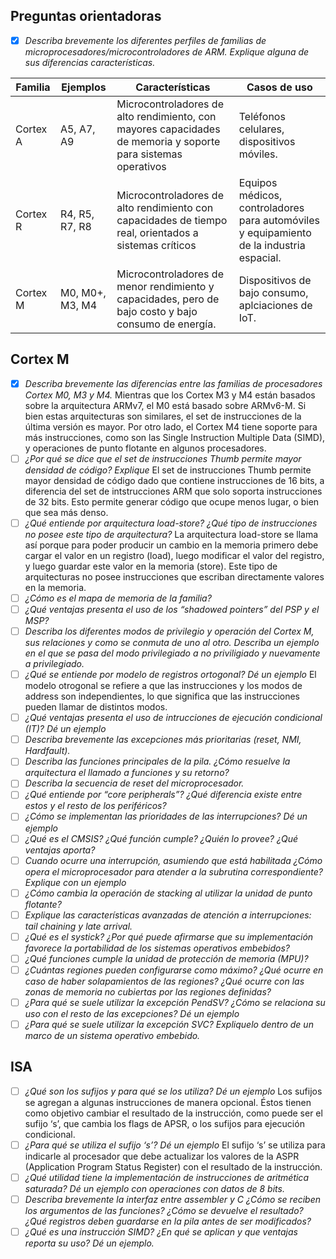 ## Preguntas orientadoras

- [X]  *Describa brevemente los diferentes perfiles de familias de microprocesadores/microcontroladores de ARM. Explique alguna de sus diferencias características.*

|Familia |Ejemplos |Características |Casos de uso |
---| ---| ---| ---|
Cortex A| A5, A7, A9| Microcontroladores de alto rendimiento, con mayores capacidades de memoria y soporte para sistemas operativos| Teléfonos celulares, dispositivos móviles.|
Cortex R| R4, R5, R7, R8| Microcontroladores de alto rendimiento con capacidades de tiempo real, orientados a sistemas críticos| Equipos médicos, controladores para automóviles y equipamiento de la industria espacial.|
Cortex M| M0, M0+, M3, M4 | Microcontroladores de menor rendimiento y capacidades, pero de bajo costo y bajo consumo de energía.| Dispositivos de bajo consumo, aplciaciones de IoT. |


## Cortex M

- [X] *Describa brevemente las diferencias entre las familias de procesadores Cortex M0, M3 y M4.*
Mientras que los Cortex M3 y M4 están basados sobre la arquitectura ARMv7, el M0 está basado sobre ARMv6-M. Si bien estas arquitecturas son similares, el set de instrucciones de la última versión es mayor. Por otro lado, el Cortex M4 tiene soporte para más instrucciones, como son las Single Instruction Multiple Data (SIMD), y operaciones de punto flotante en algunos procesadores.
- [ ] *¿Por qué se dice que el set de instrucciones Thumb permite mayor densidad de código? Explique*
El set de instrucciones Thumb permite mayor densidad de código dado que contiene instrucciones de 16 bits, a diferencia del set de intstrucciones ARM que solo soporta instrucciones de 32 bits. Esto permite generar código que ocupe menos lugar, o bien que sea más denso.
- [ ] *¿Qué entiende por arquitectura load-store? ¿Qué tipo de instrucciones no posee este tipo de arquitectura?*
La arquitectura load-store se llama así porque para poder producir un cambio en la memoria primero debe cargar el valor en un registro (load), luego modificar el valor del registro, y luego guardar este valor en la memoria (store). Este tipo de arquitecturas no posee instrucciones que escriban directamente valores en la memoria.
- [ ] *¿Cómo es el mapa de memoria de la familia?*
- [ ] *¿Qué ventajas presenta el uso de los “shadowed pointers” del PSP y el MSP?*
- [ ] *Describa los diferentes modos de privilegio y operación del Cortex M, sus relaciones y como se conmuta de uno al otro. Describa un ejemplo en el que se pasa del modo privilegiado a no priviligiado y nuevamente a privilegiado.*
- [ ] *¿Qué se entiende por modelo de registros ortogonal? Dé un ejemplo*
El modelo otrogonal se refiere a que las instrucciones y los modos de address son independientes, lo que significa que las instrucciones pueden llamar de distintos modos.
- [ ] *¿Qué ventajas presenta el uso de intrucciones de ejecución condicional (IT)? Dé un ejemplo*
- [ ] *Describa brevemente las excepciones más prioritarias (reset, NMI, Hardfault).*
- [ ] *Describa las funciones principales de la pila. ¿Cómo resuelve la arquitectura el llamado a funciones y su retorno?*
- [ ] *Describa la secuencia de reset del microprocesador.*
- [ ] *¿Qué entiende por “core peripherals”? ¿Qué diferencia existe entre estos y el resto de los periféricos?*
- [ ] *¿Cómo se implementan las prioridades de las interrupciones? Dé un ejemplo*
- [ ] *¿Qué es el CMSIS? ¿Qué función cumple? ¿Quién lo provee? ¿Qué ventajas aporta?*
- [ ] *Cuando ocurre una interrupción, asumiendo que está habilitada ¿Cómo opera el microprocesador para atender a la subrutina correspondiente? Explique con un ejemplo*
- [ ] *¿Cómo cambia la operación de stacking al utilizar la unidad de punto flotante?*
- [ ] *Explique las características avanzadas de atención a interrupciones: tail chaining y late arrival.*
- [ ] *¿Qué es el systick? ¿Por qué puede afirmarse que su implementación favorece la portabilidad de los sistemas operativos embebidos?*
- [ ] *¿Qué funciones cumple la unidad de protección de memoria (MPU)?*
- [ ] *¿Cuántas regiones pueden configurarse como máximo? ¿Qué ocurre en caso de haber solapamientos de las regiones? ¿Qué ocurre con las zonas de memoria no cubiertas por las regiones definidas?*
- [ ] *¿Para qué se suele utilizar la excepción PendSV? ¿Cómo se relaciona su uso con el resto de las excepciones? Dé un ejemplo*
- [ ] *¿Para qué se suele utilizar la excepción SVC? Expliquelo dentro de un marco de un sistema operativo embebido.*

## ISA
- [ ] *¿Qué son los sufijos y para qué se los utiliza? Dé un ejemplo*
Los sufijos se agregan a algunas instrucciones de manera opcional. Éstos tienen como objetivo cambiar el resultado de la instrucción, como puede ser el sufijo ‘s’, que cambia los flags de APSR, o los sufijos para ejecución condicional.
- [ ] *¿Para qué se utiliza el sufijo ‘s’? Dé un ejemplo*
El sufijo ‘s’ se utiliza para indicarle al procesador que debe actualizar los valores de la ASPR (Application Program Status Register) con el resultado de la instrucción.
- [ ] *¿Qué utilidad tiene la implementación de instrucciones de aritmética saturada? Dé un ejemplo con operaciones con datos de 8 bits.*
- [ ] *Describa brevemente la interfaz entre assembler y C ¿Cómo se reciben los argumentos de las funciones? ¿Cómo se devuelve el resultado? ¿Qué registros deben guardarse en la pila antes de ser modificados?*
- [ ] *¿Qué es una instrucción SIMD? ¿En qué se aplican y que ventajas reporta su uso? Dé un
ejemplo.*
